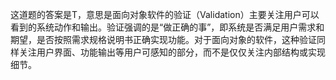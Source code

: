 这道题的答案是T，意思是面向对象软件的验证（Validation）主要关注用户可以看到的系统动作和输出。验证强调的是“做正确的事”，即系统是否满足用户需求和期望，是否按照需求规格说明书正确实现功能。对于面向对象的软件，这种验证同样关注用户界面、功能输出等用户可感知的部分，而不是仅仅关注内部结构或实现细节。